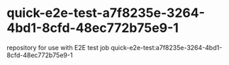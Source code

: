 # quick-e2e-test-a7f8235e-3264-4bd1-8cfd-48ec772b75e9-1
repository for use with E2E test job quick-e2e-test:a7f8235e-3264-4bd1-8cfd-48ec772b75e9-1
